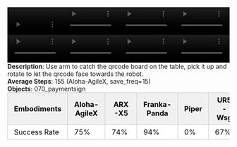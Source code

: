 <!DOCTYPE html>
<html lang="en">
<body>
    <div style="display: flex;">
        <video src="./task_video_clean/rotate_qrcode/aloha-agilex_head.mp4" controls loop muted autoplay style="width: 25%;"></video>
        <video src="./task_video_clean/rotate_qrcode/franka-panda_head.mp4" controls loop muted autoplay style="width: 25%;"></video>
        <video src="./task_video_clean/rotate_qrcode/ARX-X5_head.mp4" controls loop muted autoplay style="width: 25%;"></video>
        <video src="./task_video_clean/rotate_qrcode/ur5-wsg_head.mp4" controls loop muted autoplay style="width: 25%;"></video>
    </div>
    <div style="display: flex;">
        <video src="./task_video_clean/rotate_qrcode/aloha-agilex_world.mp4" controls loop muted autoplay style="width: 25%;"></video>
        <video src="./task_video_clean/rotate_qrcode/franka-panda_world.mp4" controls loop muted autoplay style="width: 25%;"></video>
        <video src="./task_video_clean/rotate_qrcode/ARX-X5_world.mp4" controls loop muted autoplay style="width: 25%;"></video>
        <video src="./task_video_clean/rotate_qrcode/ur5-wsg_world.mp4" controls loop muted autoplay style="width: 25%;"></video>
    </div>
    <b>Description</b>: Use arm to catch the qrcode board on the table, pick it up and rotate to let the qrcode face towards the robot.<br>
    <b>Average Steps</b>: 155 (Aloha-AgileX, save_freq=15)<br>
    <b>Objects</b>: 070_paymentsign<br>
    <table style="margin:0 auto;border-collapse:collapse;width:auto;min-width:180px;background-color:white;">
        <thead>
            <tr style="background:#f0f0f0;">
                <th style="border:1px solid #ccc;padding:6px 14px;color:black;">Embodiments</th>
                <th style="border:1px solid #ccc;padding:6px 14px;color:black;">Aloha-AgileX</th>
                <th style="border:1px solid #ccc;padding:6px 14px;color:black;">ARX-X5</th>
                <th style="border:1px solid #ccc;padding:6px 14px;color:black;">Franka-Panda</th>
                <th style="border:1px solid #ccc;padding:6px 14px;color:black;">Piper</th>
                <th style="border:1px solid #ccc;padding:6px 14px;color:black;">UR5-Wsg</th>
            </tr>
        </thead>
        <tbody>
            <tr style="background:white;">
                <td style="border:1px solid #ccc;padding:6px 14px;color:black;">Success Rate</td>
                <td style="border:1px solid #ccc;padding:6px 14px;color:black;">75%</td>
                <td style="border:1px solid #ccc;padding:6px 14px;color:black;">74%</td>
                <td style="border:1px solid #ccc;padding:6px 14px;color:black;">94%</td>
                <td style="border:1px solid #ccc;padding:6px 14px;color:black;">0%</td>
                <td style="border:1px solid #ccc;padding:6px 14px;color:black;">67%</td>
            </tr>
        </tbody>
    </table>
</body>
</html>
